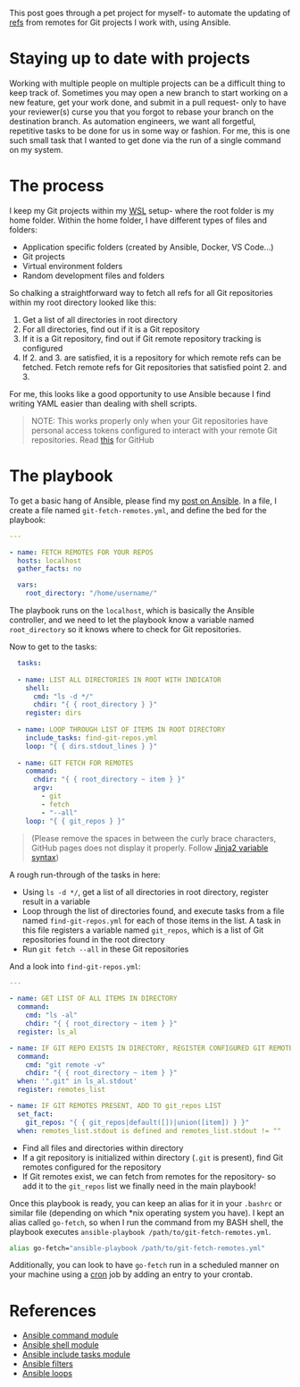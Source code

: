 This post goes through a pet project for myself- to automate the updating of [refs](https://git-scm.com/book/en/v2/Git-Internals-Git-References) from remotes for Git projects I work with, using Ansible.

# Staying up to date with projects

Working with multiple people on multiple projects can be a difficult thing to keep track of. Sometimes you may open a new branch to start working on a new feature, get your work done, and submit in a pull request- only to have your reviewer(s) curse you that you forgot to rebase your branch on the destination branch. As automation engineers, we want all forgetful, repetitive tasks to be done for us in some way or fashion. For me, this is one such small task that I wanted to get done via the run of a single command on my system.

# The process

I keep my Git projects within my [WSL](https://docs.microsoft.com/en-us/windows/wsl/) setup- where the root folder is my home folder. Within the home folder, I have different types of files and folders:

- Application specific folders (created by Ansible, Docker, VS Code...)
- Git projects
- Virtual environment folders
- Random development files and folders

So chalking a straightforward way to fetch all refs for all Git repositories within my root directory looked like this:

1. Get a list of all directories in root directory
2. For all directories, find out if it is a Git repository
3. If it is a Git repository, find out if Git remote repository tracking is configured
4. If 2. and 3. are satisfied, it is a repository for which remote refs can be fetched. Fetch remote refs for Git repositories that satisfied point 2. and 3.

For me, this looks like a good opportunity to use Ansible because I find writing YAML easier than dealing with shell scripts.

> NOTE: This works properly only when your Git repositories have personal access tokens configured to interact with your remote Git repositories. Read [this](https://docs.github.com/en/github/authenticating-to-github/creating-a-personal-access-token) for GitHub

# The playbook

To get a basic hang of Ansible, please find my [post on Ansible](ansible-hostname-compliance.md). In a file, I create a file named `git-fetch-remotes.yml`, and define the bed for the playbook:

```yaml
---

- name: FETCH REMOTES FOR YOUR REPOS
  hosts: localhost
  gather_facts: no

  vars:
    root_directory: "/home/username/"
```

The playbook runs on the `localhost`, which is basically the Ansible controller, and we need to let the playbook know a variable named `root_directory` so it knows where to check for Git repositories.

Now to get to the tasks:

```yaml
  tasks:
  
  - name: LIST ALL DIRECTORIES IN ROOT WITH INDICATOR
    shell: 
      cmd: "ls -d */"
      chdir: "{ { root_directory } }"
    register: dirs
  
  - name: LOOP THROUGH LIST OF ITEMS IN ROOT DIRECTORY
    include_tasks: find-git-repos.yml
    loop: "{ { dirs.stdout_lines } }"
  
  - name: GIT FETCH FOR REMOTES
    command:
      chdir: "{ { root_directory ~ item } }"
      argv:
        - git
        - fetch
        - "--all"
    loop: "{ { git_repos } }"
```

> (Please remove the spaces in between the curly brace characters, GitHub pages does not display it properly. Follow [Jinja2 variable syntax](https://ttl255.com/jinja2-tutorial-part-1-introduction-and-variable-substitution/))

A rough run-through of the tasks in here:

- Using `ls -d */`, get a list of all directories in root directory, register result in a variable
- Loop through the list of directories found, and execute tasks from a file named `find-git-repos.yml` for each of those items in the list. A task in this file registers a variable named `git_repos`, which is a list of Git repositories found in the root directory
- Run `git fetch --all` in these Git repositories

And a look into `find-git-repos.yml`:

```yaml
---

- name: GET LIST OF ALL ITEMS IN DIRECTORY
  command:
    cmd: "ls -al"
    chdir: "{ { root_directory ~ item } }"
  register: ls_al

- name: IF GIT REPO EXISTS IN DIRECTORY, REGISTER CONFIGURED GIT REMOTES
  command:
    cmd: "git remote -v"
    chdir: "{ { root_directory ~ item } }"
  when: '".git" in ls_al.stdout'
  register: remotes_list

- name: IF GIT REMOTES PRESENT, ADD TO git_repos LIST
  set_fact:
    git_repos: "{ { git_repos|default([])|union([item]) } }"
  when: remotes_list.stdout is defined and remotes_list.stdout != ""
```

- Find all files and directories within directory
- If a git repository is initialized within directory (`.git` is present), find Git remotes configured for the repository
- If Git remotes exist, we can fetch from remotes for the repository- so add it to the `git_repos` list we finally need in the main playbook!

Once this playbook is ready, you can keep an alias for it in your `.bashrc` or similar file (depending on which *nix operating system you have). I kept an alias called `go-fetch`, so when I run the command from my BASH shell, the playbook executes `ansible-playbook /path/to/git-fetch-remotes.yml`.

```bash
alias go-fetch="ansible-playbook /path/to/git-fetch-remotes.yml"
```

Additionally, you can look to have `go-fetch` run in a scheduled manner on your machine using a [cron](https://www.man7.org/linux/man-pages/man8/cron.8.html) job by adding an entry to your crontab.

# References

- [Ansible command module](https://docs.ansible.com/ansible/latest/collections/ansible/builtin/command_module.html)
- [Ansible shell module](https://docs.ansible.com/ansible/latest/collections/ansible/builtin/shell_module.html)
- [Ansible include tasks module](https://docs.ansible.com/ansible/latest/collections/ansible/builtin/include_tasks_module.html)
- [Ansible filters](https://docs.ansible.com/ansible/latest/user_guide/playbooks_filters.html)
- [Ansible loops](https://docs.ansible.com/ansible/latest/user_guide/playbooks_loops.html)